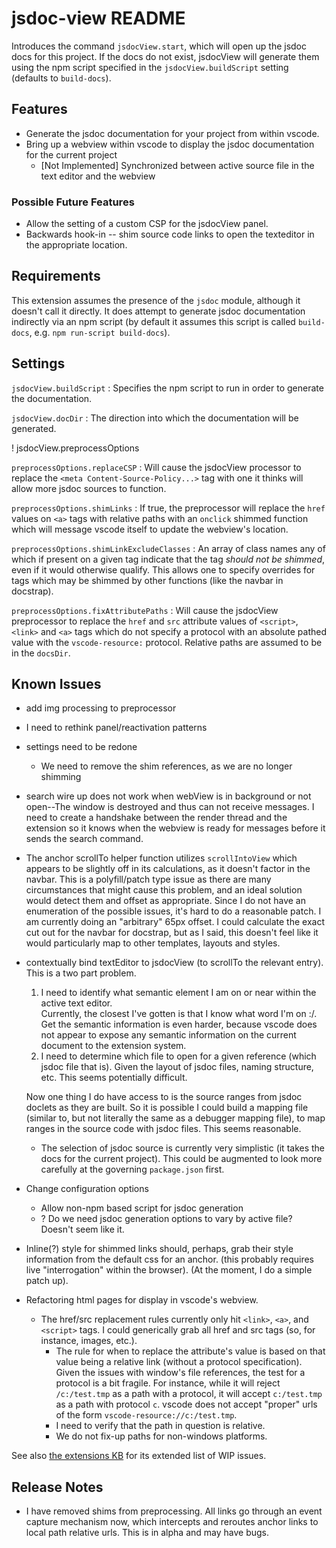 # jsdoc-view README

Introduces the command `jsdocView.start`, which will open up the jsdoc docs for this project.  If the docs do not exist, jsdocView will generate them using the npm script specified in the `jsdocView.buildScript` setting (defaults to `build-docs`).

## Features

- Generate the jsdoc documentation for your project from within vscode.
- Bring up a webview within vscode to display the jsdoc documentation for the current project
  - [Not Implemented] Synchronized between active source file in the text editor and the webview

### Possible Future Features

- Allow the setting of a custom CSP for the jsdocView panel.
- Backwards hook-in -- shim source code links to open the texteditor in the appropriate location.

## Requirements

This extension assumes the presence of the `jsdoc` module, although it doesn't call it directly.  It does attempt to generate jsdoc documentation indirectly via an npm script (by default it assumes this script is called `build-docs`, e.g. `npm run-script build-docs`).

## Settings

`jsdocView.buildScript`
:   Specifies the npm script to run in order to generate the documentation.

`jsdocView.docDir`
:   The direction into which the documentation will be generated.

! jsdocView.preprocessOptions

`preprocessOptions.replaceCSP`
:   Will cause the jsdocView processor to replace the `<meta Content-Source-Policy...>` tag with one it thinks will allow more jsdoc sources to function.

`preprocessOptions.shimLinks`
:   If true, the preprocessor will replace the `href` values on `<a>` tags with relative paths with an `onclick` shimmed function which will message vscode itself to update the webview's location.

`preprocessOptions.shimLinkExcludeClasses`
:   An array of class names any of which if present on a given tag indicate that the tag *should not be shimmed*, even if it would otherwise qualify.  This allows one to specify overrides for tags which may be shimmed by other functions (like the navbar in docstrap).

`preprocessOptions.fixAttributePaths`
:   Will cause the jsdocView preprocessor to replace the `href` and `src` attribute values of `<script>`, `<link>` and `<a>` tags which do not specify a protocol with an absolute pathed value with the `vscode-resource:` protocol.  Relative paths are assumed to be in the `docsDir`.


## Known Issues

- add img processing to preprocessor
- I need to rethink panel/reactivation patterns
- settings need to be redone
  - We need to remove the shim references, as we are no longer shimming
- search wire up does not work when webView is in background or not open--The window is destroyed and thus can not receive messages.  I need to create a handshake between the render thread and the extension so it knows when the webview is ready for messages before it sends the search command.

- The anchor scrollTo helper function utilizes `scrollIntoView` which appears to be slightly off in its calculations, as it doesn't factor in the navbar.  This is a polyfill/patch type issue as there are many circumstances that might cause this problem, and an ideal solution would detect them and offset as appropriate.  Since I do not have an enumeration of the possible issues, it's hard to do a reasonable patch.  I am currently doing an "arbitrary" 65px offset.  I could calculate the exact cut out for the navbar for docstrap, but as I said, this doesn't feel like it would particularly map to other templates, layouts and styles.
- contextually bind textEditor to jsdocView (to scrollTo the relevant entry).  
    This is a two part problem.
  1. I need to identify what semantic element I am on or near within the active text editor.  
      Currently, the closest I've gotten is that I know what word I'm on :/.  Get the semantic information is even harder, because vscode does not appear to expose any semantic information on the current document to the extension system.
  2. I need to determine which file to open for a given reference (which jsdoc file that is).
      Given the layout of jsdoc files, naming structure, etc.  This seems potentially difficult.

    Now one thing I do have access to is the source ranges from jsdoc doclets as they are built.  So it is possible I could build a mapping file (similar to, but not literally the same as a debugger mapping file), to map ranges in the source code with jsdoc files.  This seems reasonable.

  - The selection of jsdoc source is currently very simplistic (it takes the docs for the current project).  This could be augmented to look more carefully at the governing `package.json` first.

- Change configuration options
  - Allow non-npm based script for jsdoc generation
  - ? Do we need jsdoc generation options to vary by active file?  Doesn't seem like it.
- Inline(?) style for shimmed links should, perhaps, grab their style information from the default css for an anchor.  (this probably requires live "interrogation" within the browser).  (At the moment, I do a simple patch up).

- Refactoring html pages for display in vscode's webview.
  - The href/src replacement rules currently only hit `<link>`, `<a>`, and `<script>` tags.  I could generically grab all href and src tags (so, for instance, images, etc.).  
    - The rule for when to replace the attribute's value is based on that value being a relative link (without a protocol specification).  Given the issues with window's file references, the test for a protocol is a bit fragile.  For instance, while it will reject `/c:/test.tmp` as a path with a protocol, it will accept `c:/test.tmp` as a path with protocol `c`.  vscode does not accept "proper" urls of the form `vscode-resource://c:/test.tmp`.  
    - I need to verify that the path in question is relative.
    - We do not fix-up paths for non-windows platforms.

See also [the extensions KB](P:/_KnowledgeBase/_Applications/Visual%20Code/Extensions.md#WIP) for its extended list of WIP issues.

## Release Notes

- I have removed shims from preprocessing.  All links go through an event capture mechanism now, which intercepts and reroutes anchor links to local path relative urls.  This is in alpha and may have bugs.